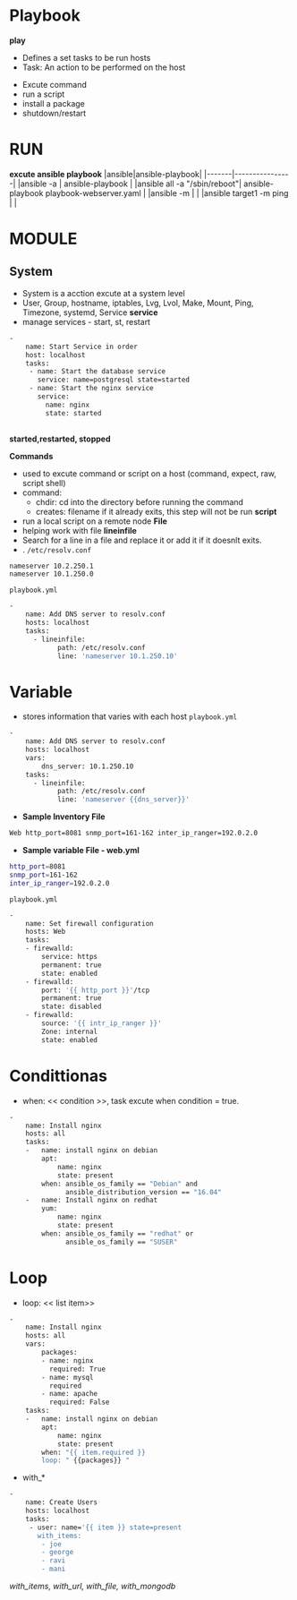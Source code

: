 # Playbook
**play**
- Defines a set tasks to be run hosts
- Task: An action to be performed on the host
+ Excute command
+ run a script
+ install a package
+ shutdown/restart
# RUN
**excute ansible playbook**
|ansible|ansible-playbook|
|-------|----------------|
|ansible <hosts> -a <command> | ansible-playbook <playbook name>|
|ansible all -a "/sbin/reboot"| ansible-playbook playbook-webserver.yaml |
|ansible <hosts> -m <module>|  |
|ansible target1 -m ping | |
#   MODULE
##  System
- System is a acction excute at a system level
- User, Group, hostname, iptables, Lvg, Lvol, Make, Mount, Ping, Timezone, systemd, Service
**service**
- manage services - start, st, restart
```sh
-
    name: Start Service in order
    host: localhost
    tasks:
     - name: Start the database service
       service: name=postgresql state=started
     - name: Start the nginx service
       service:
         name: nginx
         state: started
        
```
**started,restarted, stopped**

**Commands**
- used to excute command or script on a host (command, expect, raw, script shell)
- command:
    - chdir: cd into the directory before running the command
    - creates: filename if it already exits, this step will not be run
**script**
- run a local script on a remote node 
**File**
-  helping work with file
**lineinfile**
- Search for a line  in a file and replace it or add it if it doesnlt exits. 
- .
`/etc/resolv.conf`
```sh
nameserver 10.2.250.1
nameserver 10.1.250.0
```
`playbook.yml`
```sh
-
    name: Add DNS server to resolv.conf
    hosts: localhost
    tasks:
      - lineinfile:
            path: /etc/resolv.conf
            line: 'nameserver 10.1.250.10'
```

# Variable
- stores information  that varies with each host
`playbook.yml`
```sh
-
    name: Add DNS server to resolv.conf
    hosts: localhost
    vars: 
        dns_server: 10.1.250.10
    tasks:
      - lineinfile:
            path: /etc/resolv.conf
            line: 'nameserver {{dns_server}}'
```
- **Sample Inventory File**
```sh
Web http_port=8081 snmp_port=161-162 inter_ip_ranger=192.0.2.0
```
- **Sample variable File - web.yml**
```sh
http_port=8081
snmp_port=161-162
inter_ip_ranger=192.0.2.0
```
`playbook.yml`
```sh
-
    name: Set firewall configuration
    hosts: Web
    tasks:
    - firewalld:
        service: https
        permanent: true
        state: enabled
    - firewalld:
        port: '{{ http_port }}'/tcp
        permanent: true
        state: disabled
    - firewalld:
        source: '{{ intr_ip_ranger }}'
        Zone: internal
        state: enabled
```
# Condittionas
- when: << condition >>, task excute when condition = true.
```sh
-
    name: Install nginx
    hosts: all
    tasks:
    -   name: install nginx on debian
        apt: 
            name: nginx
            state: present
        when: ansible_os_family == "Debian" and
              ansible_distribution_version == "16.04"
    -   name: Install nginx on redhat
        yum:
            name: nginx
            state: present
        when: ansible_os_family == "redhat" or
              ansible_os_family == "SUSER"
```
# Loop
- loop: << list item>> 
```sh
-
    name: Install nginx
    hosts: all
    vars:
        packages:
        - name: nginx
          required: True
        - name: mysql
          required
        - name: apache
          required: False
    tasks:
    -   name: install nginx on debian
        apt: 
            name: nginx
            state: present
        when: "{{ item.required }}
        loop: " {{packages}} "
```
- with_*
```sh
-
    name: Create Users
    hosts: localhost
    tasks:
     - user: name='{{ item }} state=present
       with_items: 
        - joe
        - george
        - ravi
        - mani
```
*with_items, with_url, with_file, with_mongodb*